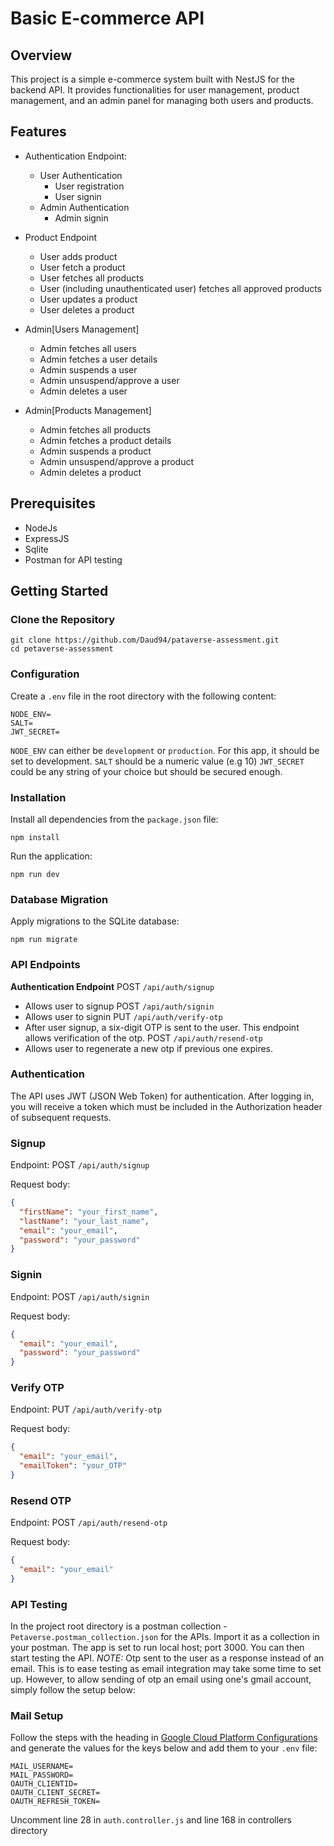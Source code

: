 # Basic E-commerce API
## Overview
This project is a simple e-commerce system built with NestJS for the backend API. It provides functionalities for 
user management, product management, and an admin panel for managing both users and products.
## Features
- Authentication Endpoint:
  - User Authentication
    - User registration
    - User signin
  - Admin Authentication
    - Admin signin
    

- Product Endpoint
  - User adds product
  - User fetch a product
  - User fetches all products
  - User (including unauthenticated user) fetches all approved products
  - User updates a product
  - User deletes a product


- Admin[Users Management]
  - Admin fetches all users
  - Admin fetches a user details
  - Admin suspends a user
  - Admin unsuspend/approve a user
  - Admin deletes a user


- Admin[Products Management]
    - Admin fetches all products
    - Admin fetches a product details
    - Admin suspends a product
    - Admin unsuspend/approve a product
    - Admin deletes a product

## Prerequisites
- NodeJs
- ExpressJS
- Sqlite
- Postman for API testing
## Getting Started
### Clone the Repository
```angular2html
git clone https://github.com/Daud94/pataverse-assessment.git
cd petaverse-assessment
```
### Configuration
Create a `.env` file in the root directory with the following content:
```angular2html
NODE_ENV=
SALT=
JWT_SECRET=
```
`NODE_ENV` can either be `development` or `production`. For this app, it should be set to development.
`SALT` should be a numeric value (e.g 10)
`JWT_SECRET` could be any string of your choice but should be secured enough.

### Installation
Install all dependencies from the `package.json` file:
```angular2html
npm install
```
Run the application:
```angular2html
npm run dev
```
### Database Migration
Apply migrations to the SQLite database:
```angular2html
npm run migrate
```

### API Endpoints
**Authentication Endpoint**
POST `/api/auth/signup`
- Allows user to signup
  POST `/api/auth/signin`
- Allows user to signin
  PUT `/api/auth/verify-otp`
- After user signup, a six-digit OTP is sent to the user. This endpoint allows verification of the otp.
  POST `/api/auth/resend-otp`
- Allows user to regenerate a new otp if previous one expires.

### Authentication
The API uses JWT (JSON Web Token) for authentication. After logging in, you will receive a token which must be included in the Authorization header of subsequent requests.

### Signup
Endpoint: POST `/api/auth/signup`

Request body:
```json
{
  "firstName": "your_first_name",
  "lastName": "your_last_name",
  "email": "your_email",
  "password": "your_password"
}
```
### Signin
Endpoint: POST `/api/auth/signin`

Request body:
```json
{
  "email": "your_email",
  "password": "your_password"
}
```
### Verify OTP
Endpoint: PUT `/api/auth/verify-otp`

Request body:
```json
{
  "email": "your_email",
  "emailToken": "your_OTP"
}
```
### Resend OTP
Endpoint: POST `/api/auth/resend-otp`

Request body:
```json
{
  "email": "your_email"
}
```
### API Testing
In the project root directory is a postman collection - `Petaverse.postman_collection.json` for the APIs. Import it as
a collection in your postman. The app is set to run local host; port 3000. You can then start testing the API.
_NOTE:_ Otp sent to the user as a response instead of an email. This is to ease testing as email integration may
take some time to set up. However, to allow sending of otp an email using one's gmail account, simply follow the setup
below:

### Mail Setup
Follow the steps with the heading in [Google Cloud Platform Configurations](https://www.freecodecamp.org/news/use-nodemailer-to-send-emails-from-your-node-js-server/)
and generate the values for the keys below and add them to your  `.env` file:
```angular2html
MAIL_USERNAME=
MAIL_PASSWORD=
OAUTH_CLIENTID=
OAUTH_CLIENT_SECRET=
OAUTH_REFRESH_TOKEN=
```
Uncomment line 28 in `auth.controller.js` and line 168 in controllers directory
